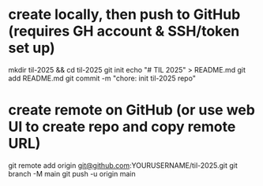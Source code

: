 # create locally, then push to GitHub (requires GH account & SSH/token set up)
mkdir til-2025 && cd til-2025
git init
echo "# TIL 2025" > README.md
git add README.md
git commit -m "chore: init til-2025 repo"
# create remote on GitHub (or use web UI to create repo and copy remote URL)
git remote add origin git@github.com:YOURUSERNAME/til-2025.git
git branch -M main
git push -u origin main
